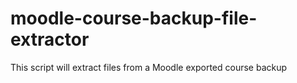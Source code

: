 # moodle-course-backup-file-extractor
This script will extract files from a Moodle exported course backup
